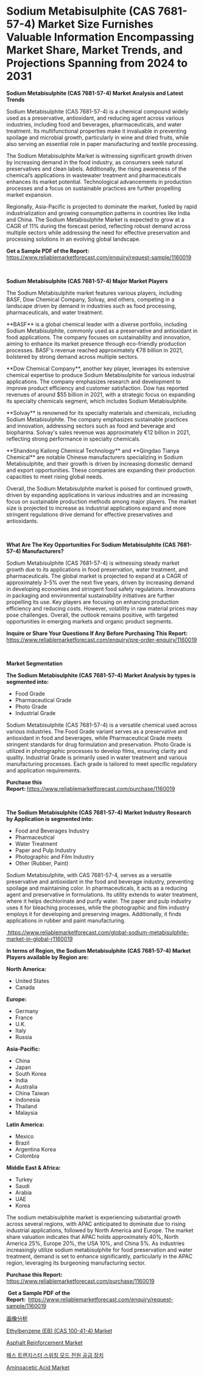 <p><h1>Sodium Metabisulphite (CAS 7681-57-4) Market Size Furnishes Valuable Information Encompassing Market Share, Market Trends, and Projections Spanning from 2024 to 2031</h1></p><p><strong>Sodium Metabisulphite (CAS 7681-57-4) Market Analysis and Latest Trends</strong></p>
<p><p>Sodium Metabisulphite (CAS 7681-57-4) is a chemical compound widely used as a preservative, antioxidant, and reducing agent across various industries, including food and beverages, pharmaceuticals, and water treatment. Its multifunctional properties make it invaluable in preventing spoilage and microbial growth, particularly in wine and dried fruits, while also serving an essential role in paper manufacturing and textile processing.</p><p>The Sodium Metabisulphite Market is witnessing significant growth driven by increasing demand in the food industry, as consumers seek natural preservatives and clean labels. Additionally, the rising awareness of the chemical’s applications in wastewater treatment and pharmaceuticals enhances its market potential. Technological advancements in production processes and a focus on sustainable practices are further propelling market expansion.</p><p>Regionally, Asia-Pacific is projected to dominate the market, fueled by rapid industrialization and growing consumption patterns in countries like India and China. The Sodium Metabisulphite Market is expected to grow at a CAGR of 11% during the forecast period, reflecting robust demand across multiple sectors while addressing the need for effective preservation and processing solutions in an evolving global landscape.</p></p>
<p><strong>Get a Sample PDF of the Report:&nbsp;</strong> <a href="https://www.reliablemarketforecast.com/enquiry/request-sample/1160019">https://www.reliablemarketforecast.com/enquiry/request-sample/1160019</a></p>
<p>&nbsp;</p>
<p><strong>Sodium Metabisulphite (CAS 7681-57-4) Major Market Players</strong></p>
<p><p>The Sodium Metabisulphite market features various players, including BASF, Dow Chemical Company, Solvay, and others, competing in a landscape driven by demand in industries such as food processing, pharmaceuticals, and water treatment.</p><p>**BASF** is a global chemical leader with a diverse portfolio, including Sodium Metabisulphite, commonly used as a preservative and antioxidant in food applications. The company focuses on sustainability and innovation, aiming to enhance its market presence through eco-friendly production processes. BASF's revenue reached approximately €78 billion in 2021, bolstered by strong demand across multiple sectors.</p><p>**Dow Chemical Company**, another key player, leverages its extensive chemical expertise to produce Sodium Metabisulphite for various industrial applications. The company emphasizes research and development to improve product efficiency and customer satisfaction. Dow has reported revenues of around $55 billion in 2021, with a strategic focus on expanding its specialty chemicals segment, which includes Sodium Metabisulphite.</p><p>**Solvay** is renowned for its specialty materials and chemicals, including Sodium Metabisulphite. The company emphasizes sustainable practices and innovation, addressing sectors such as food and beverage and biopharma. Solvay's sales revenue was approximately €12 billion in 2021, reflecting strong performance in specialty chemicals.</p><p>**Shandong Kailong Chemical Technology** and **Qingdao Tianya Chemical** are notable Chinese manufacturers specializing in Sodium Metabisulphite, and their growth is driven by increasing domestic demand and export opportunities. These companies are expanding their production capacities to meet rising global needs.</p><p>Overall, the Sodium Metabisulphite market is poised for continued growth, driven by expanding applications in various industries and an increasing focus on sustainable production methods among major players. The market size is projected to increase as industrial applications expand and more stringent regulations drive demand for effective preservatives and antioxidants.</p></p>
<p>&nbsp;</p>
<p><strong>What Are The Key Opportunities For Sodium Metabisulphite (CAS 7681-57-4) Manufacturers?</strong></p>
<p><p>Sodium Metabisulphite (CAS 7681-57-4) is witnessing steady market growth due to its applications in food preservation, water treatment, and pharmaceuticals. The global market is projected to expand at a CAGR of approximately 3-5% over the next five years, driven by increasing demand in developing economies and stringent food safety regulations. Innovations in packaging and environmental sustainability initiatives are further propelling its use. Key players are focusing on enhancing production efficiency and reducing costs. However, volatility in raw material prices may pose challenges. Overall, the outlook remains positive, with targeted opportunities in emerging markets and organic product segments.</p></p>
<p><strong>Inquire or Share Your Questions If Any Before Purchasing This Report:</strong> <a href="https://www.reliablemarketforecast.com/enquiry/pre-order-enquiry/1160019">https://www.reliablemarketforecast.com/enquiry/pre-order-enquiry/1160019</a></p>
<p>&nbsp;</p>
<p><strong>Market Segmentation</strong></p>
<p><strong>The Sodium Metabisulphite (CAS 7681-57-4) Market Analysis by types is segmented into:</strong></p>
<p><ul><li>Food Grade</li><li>Pharmaceutical Grade</li><li>Photo Grade</li><li>Industrial Grade</li></ul></p>
<p><p>Sodium Metabisulphite (CAS 7681-57-4) is a versatile chemical used across various industries. The Food Grade variant serves as a preservative and antioxidant in food and beverages, while Pharmaceutical Grade meets stringent standards for drug formulation and preservation. Photo Grade is utilized in photographic processes to develop films, ensuring clarity and quality. Industrial Grade is primarily used in water treatment and various manufacturing processes. Each grade is tailored to meet specific regulatory and application requirements.</p></p>
<p><strong>Purchase this Report:&nbsp;</strong><a href="https://www.reliablemarketforecast.com/purchase/1160019">https://www.reliablemarketforecast.com/purchase/1160019</a></p>
<p>&nbsp;</p>
<p><strong>The Sodium Metabisulphite (CAS 7681-57-4) Market Industry Research by Application is segmented into:</strong></p>
<p><ul><li>Food and Beverages Industry</li><li>Pharmaceutical</li><li>Water Treatment</li><li>Paper and Pulp Industry</li><li>Photographic and Film Industry</li><li>Other (Rubber, Paint)</li></ul></p>
<p><p>Sodium Metabisulphite, with CAS 7681-57-4, serves as a versatile preservative and antioxidant in the food and beverage industry, preventing spoilage and maintaining color. In pharmaceuticals, it acts as a reducing agent and preservative in formulations. Its utility extends to water treatment, where it helps dechlorinate and purify water. The paper and pulp industry uses it for bleaching processes, while the photographic and film industry employs it for developing and preserving images. Additionally, it finds applications in rubber and paint manufacturing.</p></p>
<p><a href="https://www.reliablemarketforecast.com/global-sodium-metabisulphite-market-in-global-r1160019">&nbsp;https://www.reliablemarketforecast.com/global-sodium-metabisulphite-market-in-global-r1160019</a></p>
<p><strong>In terms of Region, the Sodium Metabisulphite (CAS 7681-57-4) Market Players available by Region are:</strong></p>
<p>
    <p> <strong> North America: </strong>
        <ul>
            <li>United States</li>
            <li>Canada</li>
        </ul>
        </p> 
    <p> <strong> Europe: </strong>
        <ul>
            <li>Germany</li>
            <li>France</li>
            <li>U.K.</li>
            <li>Italy</li>
            <li>Russia</li>
        </ul>
        </p> 
    <p> <strong> Asia-Pacific: </strong>
        <ul>
            <li>China</li>
            <li>Japan</li>
            <li>South Korea</li>
            <li>India</li>
            <li>Australia</li>
            <li>China Taiwan</li>
            <li>Indonesia</li>
            <li>Thailand</li>
            <li>Malaysia</li>
        </ul>
        </p> 
    <p> <strong> Latin America: </strong>
        <ul>
            <li>Mexico</li>
            <li>Brazil</li>
            <li>Argentina Korea</li>
            <li>Colombia</li>
        </ul>
        </p> 
    <p> <strong> Middle East & Africa: </strong>
        <ul>
            <li>Turkey</li>
            <li>Saudi</li>
            <li>Arabia</li>
            <li>UAE</li>
            <li>Korea</li>
        </ul>
    </p>
    </p>
<p><p>The sodium metabisulphite market is experiencing substantial growth across several regions, with APAC anticipated to dominate due to rising industrial applications, followed by North America and Europe. The market share valuation indicates that APAC holds approximately 40%, North America 25%, Europe 20%, the USA 10%, and China 5%. As industries increasingly utilize sodium metabisulphite for food preservation and water treatment, demand is set to enhance significantly, particularly in the APAC region, leveraging its burgeoning manufacturing sector.</p></p>
<p><strong>Purchase this Report: </strong><a href="https://www.reliablemarketforecast.com/purchase/1160019">https://www.reliablemarketforecast.com/purchase/1160019</a></p>
<p>&nbsp;<strong>Get a Sample PDF of the Report:&nbsp;&nbsp;</strong><a href="https://www.reliablemarketforecast.com/enquiry/request-sample/1160019">https://www.reliablemarketforecast.com/enquiry/request-sample/1160019</a></p>
<p><strong></strong></p>
<p><p><a href="https://medium.com/@nigelb1974/%E7%94%BB%E5%83%8F%E5%88%86%E6%9E%90%E6%A5%AD%E7%95%8C%E3%81%AE%E6%B4%9E%E5%AF%9F-%E5%B8%82%E5%A0%B4%E3%81%AE%E8%B2%A1%E5%8B%99%E7%8A%B6%E6%B3%81-%E5%B8%82%E5%A0%B4%E8%A6%8F%E6%A8%A1-%E3%81%8A%E3%82%88%E3%81%B32031%E5%B9%B4%E3%81%BE%E3%81%A7%E3%81%AE%E5%8F%8E%E7%9B%8A%E5%88%86%E6%9E%90-5bc91a683807">画像分析</a></p><p><a href="https://github.com/NorbertYates/Market-Research-Report-List-7/blob/main/ethylbenzene-eb-cas-100-41-4-market.md">Ethylbenzene (EB) (CAS 100-41-4) Market</a></p><p><a href="https://issuu.com/reportprime-2/docs/asphalt-reinforcement-market-size-2_50f5681c2cbfe9">Asphalt Reinforcement Market</a></p><p><a href="https://medium.com/@christorpherpfannerstill5436/%EA%B8%80%EB%A1%9C%EB%B2%8C-%ED%8C%A8%EC%8A%A4-%ED%8A%B8%EB%9E%9C%EC%A7%80%EC%8A%A4%ED%84%B0-%EC%8A%A4%EC%9C%84%EC%B9%AD-%EB%AA%A8%EB%93%9C-%EC%A0%84%EC%9B%90-%EA%B3%B5%EA%B8%89-%EC%9E%A5%EC%B9%98-%EC%8B%9C%EC%9E%A5-%EC%8B%9C%EC%9E%A5-%EC%A0%90%EC%9C%A0%EC%9C%A8-%EC%8B%9C%EC%9E%A5-%EB%8F%99%ED%96%A5-%EB%B0%8F-%EB%AF%B8%EB%9E%98-%EC%84%B1%EC%9E%A5-%ED%83%90%EC%83%89-9b03bc6c0ecd">패스 트랜지스터 스위칭 모드 전원 공급 장치</a></p><p><a href="https://www.linkedin.com/pulse/deep-dive-aminoacetic-acid-market-itstrends-segmentation-competitive-5s4zc?trackingId=SbCXANS%2BQISUeKUKFFmscw%3D%3D">Aminoacetic Acid Market</a></p></p>